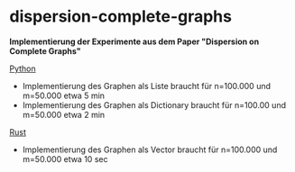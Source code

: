 # dispersion-complete-graphs
**Implementierung der Experimente aus dem Paper "Dispersion on Complete Graphs"**

<u>Python</u>
- Implementierung des Graphen als Liste braucht für n=100.000 und m=50.000 etwa 5 min
- Implementierung des Graphen als Dictionary braucht für n=100.00 und m=50.000 etwa 2 min

<u>Rust</u>
- Implementierung des Graphen als Vector braucht für n=100.000 und m=50.000 etwa 10 sec
